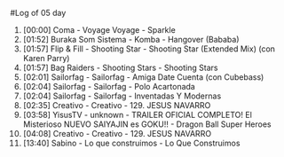#Log of 05 day

1. [00:00] Coma - Voyage Voyage - Sparkle
1. [01:52] Buraka Som Sistema - Komba - Hangover (Bababa)
1. [01:57] Flip & Fill - Shooting Star - Shooting Star (Extended Mix) (con Karen Parry)
1. [01:57] Bag Raiders - Shooting Stars - Shooting Stars
1. [02:01] Sailorfag - Sailorfag - Amiga Date Cuenta (con Cubebass)
1. [02:04] Sailorfag - Sailorfag - Polo Acartonada
1. [02:04] Sailorfag - Sailorfag - Inventadas Y Modernas
1. [02:35] Creativo - Creativo - 129. JESUS NAVARRO
1. [03:58] YisusTV - unknown - TRAILER OFICIAL COMPLETO! El Misterioso NUEVO SAIYAJIN es GOKU!! - Dragon Ball Super Heroes
1. [04:08] Creativo - Creativo - 129. JESUS NAVARRO
1. [13:40] Sabino - Lo que construimos - Lo Que Construimos
